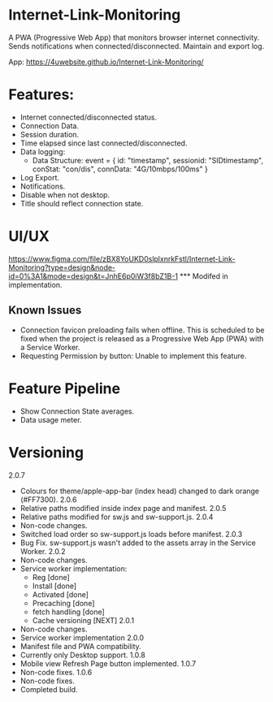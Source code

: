 # Internet-Link-Monitoring
A PWA (Progressive Web App) that monitors browser internet connectivity. Sends notifications when connected/disconnected. Maintain and export log.

App: https://4uwebsite.github.io/Internet-Link-Monitoring/

# Features:
- Internet connected/disconnected status.
- Connection Data.
- Session duration.
- Time elapsed since last connected/disconnected.
- Data logging:
    - Data Structure:
        event = {
            id: "timestamp",
            sessionid: "SIDtimestamp",
            conStat: "con/dis",
            connData: "4G/10mbps/100ms"
        }
- Log Export.
- Notifications.
- Disable when not desktop.
- Title should reflect connection state.

# UI/UX
https://www.figma.com/file/zBX8YoUKD0slplxnrkFstl/Internet-Link-Monitoring?type=design&node-id=0%3A1&mode=design&t=JnhE6p0iW3f8bZ1B-1
*** Modifed in implementation.



## Known Issues
- Connection favicon preloading fails when offline. This is scheduled to be fixed when the project is released as a Progressive Web App (PWA) with a Service Worker.
- Requesting Permission by button:
    Unable to implement this feature.

# Feature Pipeline
- Show Connection State averages.
- Data usage meter.

# Versioning
2.0.7
- Colours for theme/apple-app-bar (index head) changed to dark orange (#FF7300).
2.0.6
- Relative paths modified inside index page and manifest.
2.0.5
- Relative paths modified for sw.js and sw-support.js.
2.0.4
- Non-code changes.
- Switched load order so sw-support.js loads before manifest.
2.0.3
- Bug Fix. sw-support.js wasn't added to the assets array in the Service Worker.
2.0.2
- Non-code changes.
- Service worker implementation:
    - Reg [done]
    - Install [done]
    - Activated [done]
    - Precaching [done]
    - fetch handling [done]
    - Cache versioning [NEXT]
2.0.1
- Non-code changes.
- Service worker implementation
2.0.0
- Manifest file and PWA compatibility.
- Currently only Desktop support.
1.0.8
- Mobile view Refresh Page button implemented. 
1.0.7
- Non-code fixes.
1.0.6
- Non-code fixes.
- Completed build.